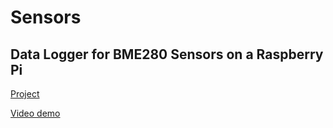 # Sensors

## Data Logger for BME280 Sensors on a Raspberry Pi
[Project](CS50x/project)

[Video demo](https://youtu.be/62MMcRAne60)
